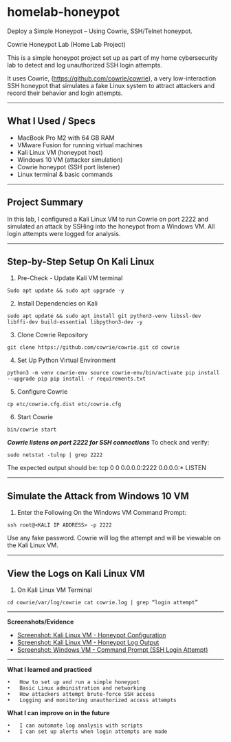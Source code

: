 # homelab-honeypot
Deploy a Simple Honeypot – Using Cowrie, SSH/Telnet honeypot.

Cowrie Honeypot Lab (Home Lab Project)

This is a simple honeypot project set up as part of my home cybersecurity lab to detect and log unauthorized SSH login attempts.

It uses Cowrie, (https://github.com/cowrie/cowrie), a very low-interaction SSH honeypot that simulates a fake Linux system to attract attackers and record their behavior and login attempts.


---


## What I Used / Specs

- MacBook Pro M2 with 64 GB RAM
- VMware Fusion for running virtual machines
- Kali Linux VM (honeypot host)
- Windows 10 VM (attacker simulation)
- Cowrie honeypot (SSH port listener)
- Linux terminal & basic commands


---


## Project Summary

In this lab, I configured a Kali Linux VM to run Cowrie on port 2222 and simulated an attack by SSHing into the honeypot from a Windows VM. All login attempts were logged for analysis.


---


## Step-by-Step Setup On Kali Linux

1. Pre-Check - Update Kali VM terminal

`Sudo apt update && sudo apt upgrade -y`


2. Install Dependencies on Kali

`sudo apt update && sudo apt install git python3-venv libssl-dev libffi-dev build-essential libpython3-dev -y`


3. Clone Cowrie Repository

`git clone https://github.com/cowrie/cowrie.git
cd cowrie`


4. Set Up Python Virtual Environment

`python3 -m venv cowrie-env
source cowrie-env/bin/activate
pip install --upgrade pip
pip install -r requirements.txt`


5. Configure Cowrie

`cp etc/cowrie.cfg.dist etc/cowrie.cfg`


6. Start Cowrie

`bin/cowrie start`


***Cowrie listens on port 2222 for SSH connections***
To check and verify:

`sudo netstat -tulnp | grep 2222`

The expected output should be:
tcp 0	0	0.0.0.0:2222	0.0.0.0:* LISTEN


---


## Simulate the Attack from Windows 10 VM

1. Enter the Following On the Windows VM Command Prompt:

`ssh root@<KALI IP ADDRESS> -p 2222`

Use any fake password. Cowrie will log the attempt and will be viewable on the Kali Linux VM.


---


## View the Logs on Kali Linux VM

1. On Kali Linux VM Terminal

`cd cowrie/var/log/cowrie
cat cowrie.log | grep “login attempt”`


---

**Screenshots/Evidence**
* [Screenshot: Kali Linux VM - Honeypot Configuration](kali-linux-vm-honeypot-1.png)
* [Screenshot: Kali Linux VM - Honeypot Log Output](kali-linux-vm-honeypot-2.png)
* [Screenshot: Windows VM - Command Prompt (SSH Login Attempt)](windows-vm-command-prompt-ssh-login-attempt.png)

---

**What I learned and practiced**

	•	How to set up and run a simple honeypot
	•	Basic Linux administration and networking
	•	How attackers attempt brute-force SSH access
	•	Logging and monitoring unauthorized access attempts

**What I can improve on in the future**

	•	I can automate log analysis with scripts
	•	I can set up alerts when login attempts are made


